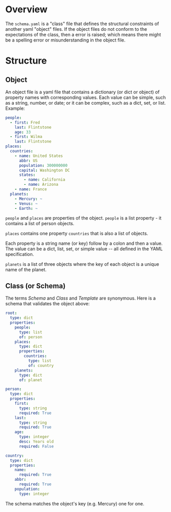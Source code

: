# Overview
The `schema.yaml` is a "class" file that defines the structural constraints
of another yaml "object" files. If the object files do not conform to the 
expectations of the class, then a error is raised; which means there
might be a spelling error or misunderstanding in the object file.

# Structure

## Object
An object file is a yaml file that contains a dictionary (or dict or object) of 
property names with corresponding values. Each value can be simple,
such as a string, number, or date; or it can be complex, such as 
a dict, set, or list. Example:

```yaml
people:
  - first: Fred
    last: Flintstone
    age: 33
  - first: Wilma
    last: Flintstone
places:
  countries:
    - name: United States
      abbr: US
      population: 300000000
      capital: Washington DC
      states:
        - name: California
        - name: Arizona
    - name: France
  planets:
    - Mercury: ~
    - Venus: ~
    - Earth: ~
```

`people` and `places` are properties of the object. `people` is a
list property - it contains a list of person objects.

`places` contains one property `countries` that is also a list of
objects.

Each property is a string name (or key) follow by a colon and then a value. 
The value can be a dict, list, set, or simple value -- all defined in the
YAML specification.

`planets` is a list of three objects where the key of each object is a unique 
name of the planet.

## Class (or Schema)
The terms *Schema* and *Class* and *Template* are synonymous. Here is a schema that validates the object above:

```yaml
root:
  type: dict
  properties:
    people:
      type: list
      of: person
    places:
      type: dict
      properties:
        countries:
          type: list
          of: country
    planets:
      type: dict
      of: planet

person:
  type: dict
  properties:
    first:
      type: string
      required: True
    last:
      type: string
      required: True
    age:
      type: integer
      desc: Years old
      required: False

country:
  type: dict
  properties:
    name:
      required: True
    abbr:
      required: True
    population:
      type: integer

```

The schema matches the object's key (e.g. Mercury) one for one.